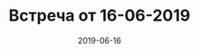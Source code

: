 ﻿---
layout: photoarticle
title: Встреча от 16-06-2019
date: 2019-06-16
preview: /img/photo/7--16-06-2019/photo_113@16-06-2019.jpg
assets: 7--16-06-2019
photos:
    - photo_113@16-06-2019.jpg
    - photo_114@16-06-2019.jpg
    - photo_115@16-06-2019.jpg
    - photo_116@16-06-2019.jpg
    - photo_117@16-06-2019.jpg
    - photo_118@19-06-2019.jpg
    - photo_119@20-06-2019.jpg
    - video: video_8@16-06-2019.mp4
      poster: video_8@16-06-2019.png
---